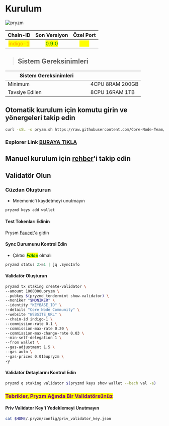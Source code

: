 # Kurulum

![pryzm](https://github.com/Core-Node-Team/Services/assets/108215275/0d8a7f0f-0441-43f4-8e8e-32c158c9d9e3)


<table data-full-width="false"><thead><tr><th align="center">Chain-ID</th><th align="center">Son Versiyon</th><th align="center">Özel Port</th></tr></thead><tbody><tr><td align="center"><mark style="color:orange;">indigo-1</mark></td><td align="center"><mark style="color:green;">0.9.0
</mark></td><td align="center"><mark style="color:yellow;">316</mark></td></tr></tbody></table>


> ## Sistem Gereksinimleri
<table data-header-hidden data-full-width="false"><thead><tr><th width="247">Sistem Gereksinimleri</th><th></th></tr></thead><tbody><tr><td>Minimum</td><td>4CPU 8RAM 200GB</td></tr><tr><td>Tavsiye Edilen</td><td>8CPU 16RAM 1TB</td></tr></tbody></table>

## Otomatik kurulum için komutu girin ve yönergeleri takip edin
```bash
curl -sSL -o pryzm.sh https://raw.githubusercontent.com/Core-Node-Team/scripts/main/pryzm/install.sh && chmod +x pryzm.sh && bash ./pryzm.sh && source $HOME/.bash_profile && rm pryzm.sh
```

### Explorer Link [BURAYA TIKLA](https://testnets.cosmosrun.info/pryzm-indigo-1/staking)

## Manuel kurulum için [rehber](active-testnets/pryzm/manuel%20kurulum.md)'i takip edin

## Validatör Olun

### Cüzdan Oluşturun

* Mnemonic'i kaydetmeyi unutmayın

```bash
pryzmd keys add wallet
```
#### Test Tokenları Edinin

Prysm [Faucet](https://testnet.pryzm.zone/faucet)'a gidin

#### Sync Durumunu Kontrol  Edin

* Çıktısı _<mark style="color:green;">**False**</mark>_ olmalı

```bash
pryzmd status 2>&1 | jq .SyncInfo
```

#### Validatör Oluşturun

```bash
pryzmd tx staking create-validator \
--amount 1000000upryzm \
--pubkey $(pryzmd tendermint show-validator) \
--moniker "$MONIKER" \
--identity "KEYBASE_ID" \
--details "Core Node Community" \
--website "WEBSITE_URL" \
--chain-id indigo-1 \
--commission-rate 0.1 \
--commission-max-rate 0.20 \
--commission-max-change-rate 0.03 \
--min-self-delegation 1 \
--from wallet \
--gas-adjustment 1.5 \
--gas auto \
--gas-prices 0.015upryzm \
-y
```

#### Validatör Detaylarını Kontrol Edin

```bash
pryzmd q staking validator $(pryzmd keys show wallet --bech val -a)
```

### <mark style="color:purple;">Tebrikler, Pryzm Ağında Bir Validatörsünüz</mark>

#### Priv Validator Key'i Yedeklemeyi Unutmayın

```bash
cat $HOME/.pryzm/config/priv_validator_key.json
```

